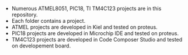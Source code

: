 - Numerous ATMEL8051, PIC18, TI TM4C123 projects are in this repository.
- Each folder contains a project.
- ATMEL projects are developed in Kiel and tested on proteus.
- PIC18 projects are developed in Microchip IDE and tested on proteus.
- TM4C123 projects are developed in Code Composer Studio and tested on developement board.
